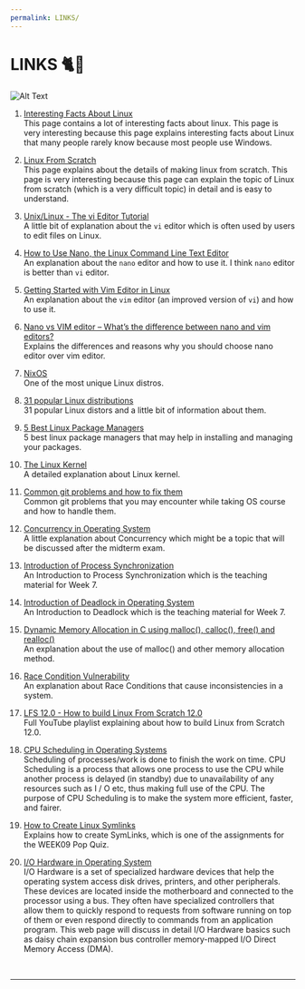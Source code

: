 ```yaml
---
permalink: LINKS/
---
```


# LINKS 🐈🌻
![Alt Text](https://media.giphy.com/media/4N5ddOOJJ7gtKTgNac/giphy.gif)

1. [Interesting Facts About Linux](https://www.omgubuntu.co.uk/2018/08/interesting-facts-about-linux)<br>
This page contains a lot of interesting facts about linux. This page is very interesting because this page explains interesting facts about Linux that many people rarely know because most people use Windows.

2. [Linux From Scratch](https://www.linuxfromscratch.org)<br>
This page explains about the details of making linux from scratch. This page is very interesting because this page can explain the topic of Linux from scratch (which is a very difficult topic) in detail and is easy to understand.

3. [Unix/Linux - The vi Editor Tutorial](https://www.tutorialspoint.com/unix/unix-vi-editor.htmg)<br>
A little bit of explanation about the `vi` editor which is often used by users to edit files on Linux.

4. [How to Use Nano, the Linux Command Line Text Editor](https://linuxize.com/post/how-to-use-nano-text-editor/)<br>
An explanation about the `nano` editor and how to use it. I think `nano` editor is better than `vi` editor.

5. [Getting Started with Vim Editor in Linux](https://www.geeksforgeeks.org/getting-started-with-vim-editor-in-linux/)<br>
An explanation about the `vim` editor (an improved version of `vi`) and how to use it.

6. [Nano vs VIM editor – What’s the difference between nano and vim editors?](https://www.geeksforgeeks.org/nano-vs-vim-editor-whats-the-difference-between-nano-and-vim-editors/)<br>
Explains the differences and reasons why you should choose nano editor over vim editor.

7. [NixOS](https://nixos.org)<br>
One of the most unique Linux distros.

8. [31 popular Linux distributions](https://www.stackscale.com/blog/popular-linux-distributions/)<br>
31 popular Linux distors and a little bit of information about them.

9. [5 Best Linux Package Managers](https://blog.packagecloud.io/5-best-linux-package-managers/)<br>
5 best linux package managers that may help in installing and managing your packages.

10. [The Linux Kernel](https://docs.kernel.org)<br>
A detailed explanation about Linux kernel.

11. [Common git problems and how to fix them](https://medium.com/@basitalkaff/common-git-problems-and-how-to-fix-them-878ef750a015)<br>
Common git problems that you may encounter while taking OS course and how to handle them.

12. [Concurrency in Operating System](https://www.geeksforgeeks.org/concurrency-in-operating-system/)<br>
A little explanation about Concurrency which might be a topic that will be discussed after the midterm exam.

13. [Introduction of Process Synchronization](https://www.geeksforgeeks.org/introduction-of-process-synchronization/)<br>
An Introduction to Process Synchronization which is the teaching material for Week 7.

14. [Introduction of Deadlock in Operating System](https://www.geeksforgeeks.org/introduction-of-deadlock-in-operating-system/)<br>
An Introduction to Deadlock which is the teaching material for Week 7.

15. [Dynamic Memory Allocation in C using malloc(), calloc(), free() and realloc()](https://www.geeksforgeeks.org/dynamic-memory-allocation-in-c-using-malloc-calloc-free-and-realloc/)<br>
An explanation about the use of malloc() and other memory allocation method.

16. [Race Condition Vulnerability](https://www.geeksforgeeks.org/race-condition-vulnerability/)<br>
An explanation about Race Conditions that cause inconsistencies in a system.

17. [LFS 12.0 - How to build Linux From Scratch 12.0](https://www.youtube.com/watch?v=685qdaX9YQc&list=PLyc5xVO2uDsA5QPbtj_eYU8J0qrvU6315)<br>
Full YouTube playlist explaining about how to build Linux from Scratch 12.0.

18. [CPU Scheduling in Operating Systems](https://www.geeksforgeeks.org/cpu-scheduling-in-operating-systems/)<br>
Scheduling of processes/work is done to finish the work on time. CPU Scheduling is a process that allows one process to use the CPU while another process is delayed (in standby) due to unavailability of any resources such as I / O etc, thus making full use of the CPU. The purpose of CPU Scheduling is to make the system more efficient, faster, and fairer.

19. [How to Create Linux Symlinks](https://www.linode.com/docs/guides/linux-symlinks/)<br>
Explains how to create SymLinks, which is one of the assignments for the WEEK09 Pop Quiz.

20. [I/O Hardware in Operating System](https://www.geeksforgeeks.org/i-o-hardware-in-operating-system/)<br>
I/O Hardware is a set of specialized hardware devices that help the operating system access disk drives, printers, and other peripherals. These devices are located inside the motherboard and connected to the processor using a bus. They often have specialized controllers that allow them to quickly respond to requests from software running on top of them or even respond directly to commands from an application program. This web page will discuss in detail I/O Hardware basics such as daisy chain expansion bus controller memory-mapped I/O Direct Memory Access (DMA).

<br>
<hr>
